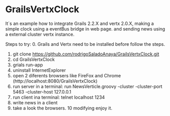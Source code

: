 GrailsVertxClock
================

It´s an example how to integrate Grails 2.2.X and vertx 2.0.X, making a simple clock using a eventBus bridge in web page.
and sending news using a external cluster vertx instance.

Steps to try:
0. Grails and Vertx need to be installed before follow the steps.
1. git clone https://github.com/rodrigoSaladoAnaya/GrailsVertxClock.git
2. cd GrailsVertxClock
3. grials run-app
4. uninstall InternetExplorer
5. open 2 diferents browsers like FireFox and Chrome (http://localhost:8080/GrailsVertxClock)
6. run server in a terminal:
    run NewsVerticle.groovy -cluster -cluster-port 5463 -cluster-host 127.0.0.1
7. run client ina terminal:
    telnet localhost 1234
8. write news in a client
9. take a look the browsers.
10 modifying enjoy it.


